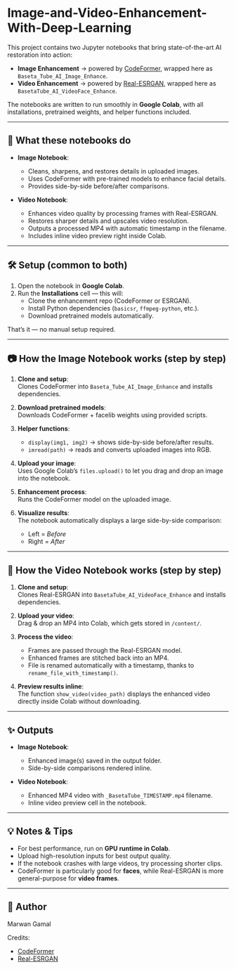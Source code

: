 # Image-and-Video-Enhancement-With-Deep-Learning

This project contains two Jupyter notebooks that bring state-of-the-art AI restoration into action:

- **Image Enhancement** → powered by [CodeFormer](https://github.com/sczhou/CodeFormer), wrapped here as `Baseta_Tube_AI_Image_Enhance`.  
- **Video Enhancement** → powered by [Real-ESRGAN](https://github.com/xinntao/Real-ESRGAN), wrapped here as `BasetaTube_AI_VideoFace_Enhance`.

The notebooks are written to run smoothly in **Google Colab**, with all installations, pretrained weights, and helper functions included.

---

## 🚀 What these notebooks do

- **Image Notebook**:  
  - Cleans, sharpens, and restores details in uploaded images.  
  - Uses CodeFormer with pre-trained models to enhance facial details.  
  - Provides side-by-side before/after comparisons.

- **Video Notebook**:  
  - Enhances video quality by processing frames with Real-ESRGAN.  
  - Restores sharper details and upscales video resolution.  
  - Outputs a processed MP4 with automatic timestamp in the filename.  
  - Includes inline video preview right inside Colab.

---

## 🛠 Setup (common to both)

1. Open the notebook in **Google Colab**.  
2. Run the **Installations** cell — this will:
   - Clone the enhancement repo (CodeFormer or ESRGAN).  
   - Install Python dependencies (`basicsr`, `ffmpeg-python`, etc.).  
   - Download pretrained models automatically.  

That’s it — no manual setup required.

---

## 📷 How the Image Notebook works (step by step)

1. **Clone and setup**:  
   Clones CodeFormer into `Baseta_Tube_AI_Image_Enhance` and installs dependencies.  

2. **Download pretrained models**:  
   Downloads CodeFormer + facelib weights using provided scripts.  

3. **Helper functions**:  
   - `display(img1, img2)` → shows side-by-side before/after results.  
   - `imread(path)` → reads and converts uploaded images into RGB.  

4. **Upload your image**:  
   Uses Google Colab’s `files.upload()` to let you drag and drop an image into the notebook.  

5. **Enhancement process**:  
   Runs the CodeFormer model on the uploaded image.  

6. **Visualize results**:  
   The notebook automatically displays a large side-by-side comparison:  
   - Left = *Before*  
   - Right = *After*  

---

## 🎥 How the Video Notebook works (step by step)

1. **Clone and setup**:  
   Clones Real-ESRGAN into `BasetaTube_AI_VideoFace_Enhance` and installs dependencies.  

2. **Upload your video**:  
   Drag & drop an MP4 into Colab, which gets stored in `/content/`.  

3. **Process the video**:  
   - Frames are passed through the Real-ESRGAN model.  
   - Enhanced frames are stitched back into an MP4.  
   - File is renamed automatically with a timestamp, thanks to `rename_file_with_timestamp()`.  

4. **Preview results inline**:  
   The function `show_video(video_path)` displays the enhanced video directly inside Colab without downloading.  

---

## ✨ Outputs

- **Image Notebook**:  
  - Enhanced image(s) saved in the output folder.  
  - Side-by-side comparisons rendered inline.  

- **Video Notebook**:  
  - Enhanced MP4 video with `_BasetaTube_TIMESTAMP.mp4` filename.  
  - Inline video preview cell in the notebook.  

---

## 💡 Notes & Tips

- For best performance, run on **GPU runtime in Colab**.  
- Upload high-resolution inputs for best output quality.  
- If the notebook crashes with large videos, try processing shorter clips.  
- CodeFormer is particularly good for **faces**, while Real-ESRGAN is more general-purpose for **video frames**.

---

## 👤 Author
Marwan Gamal

Credits:  
- [CodeFormer](https://github.com/sczhou/CodeFormer)  
- [Real-ESRGAN](https://github.com/xinntao/Real-ESRGAN)  
